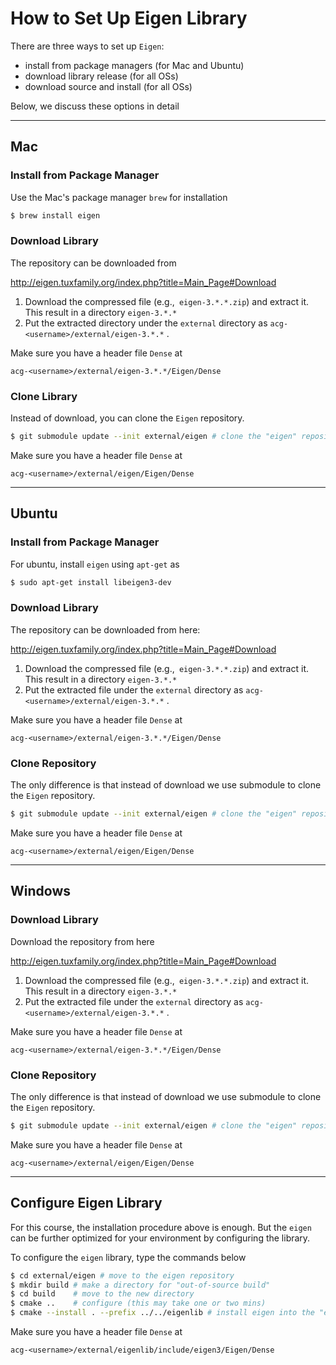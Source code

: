 # How to Set Up Eigen Library

There are three ways to set up `Eigen`:

- install from package managers (for Mac and Ubuntu)
- download library release (for all OSs)
- download source and install (for all OSs)

Below, we discuss these options in detail

----

## Mac 

### Install from Package Manager

Use the Mac's package manager `brew` for installation

```bash
$ brew install eigen
```

### Download Library

The repository can be downloaded from

 http://eigen.tuxfamily.org/index.php?title=Main_Page#Download

1. Download the compressed file (e.g.,` eigen-3.*.*.zip`)  and extract it. This result in a directory `eigen-3.*.*`
2. Put the extracted directory under the `external` directory as `acg-<username>/external/eigen-3.*.*` .

Make sure you have a header file `Dense` at

```
acg-<username>/external/eigen-3.*.*/Eigen/Dense
```

### Clone Library

Instead of download, you can clone the `Eigen` repository. 

```bash
$ git submodule update --init external/eigen # clone the "eigen" repository
```

Make sure you have a header file `Dense` at

```
acg-<username>/external/eigen/Eigen/Dense
```



---
## Ubuntu

### Install from Package Manager

For ubuntu, install `eigen` using `apt-get` as

```bash
$ sudo apt-get install libeigen3-dev
```

### Download Library

The repository can be downloaded from here:

 http://eigen.tuxfamily.org/index.php?title=Main_Page#Download

1. Download the compressed file (e.g.,` eigen-3.*.*.zip`)  and extract it. This result in a directory `eigen-3.*.*`
2. Put the extracted file under the `external` directory as `acg-<username>/external/eigen-3.*.*` .

Make sure you have a header file `Dense` at

```
acg-<username>/external/eigen-3.*.*/Eigen/Dense
```

### Clone Repository

The only difference is that instead of download we use submodule to clone the `Eigen` repository. 

```bash
$ git submodule update --init external/eigen # clone the "eigen" repository (this may take one or two mins)
```

Make sure you have a header file `Dense` at
```
acg-<username>/external/eigen/Eigen/Dense
```


---
## Windows

### Download Library
Download the repository from here

 http://eigen.tuxfamily.org/index.php?title=Main_Page#Download

1. Download the compressed file (e.g.,` eigen-3.*.*.zip`)  and extract it. This result in a directory `eigen-3.*.*`
2. Put the extracted file under the `external` directory as `acg-<username>/external/eigen-3.*.*` .

Make sure you have a header file `Dense` at

```
acg-<username>/external/eigen-3.*.*/Eigen/Dense
```

### Clone Repository

The only difference is that instead of download we use submodule to clone the `Eigen` repository. 

```bash
$ git submodule update --init external/eigen # clone the "eigen" repository (this may take one or two mins)
```

Make sure you have a header file `Dense` at

```
acg-<username>/external/eigen/Eigen/Dense
```

---
## Configure Eigen Library

For this course, the installation procedure above is enough. But the `eigen` can be further optimized for your environment by configuring the library.

To configure the `eigen` library, type the commands below
```bash
$ cd external/eigen # move to the eigen repository
$ mkdir build # make a directory for "out-of-source build"
$ cd build    # move to the new directory
$ cmake ..    # configure (this may take one or two mins)
$ cmake --install . --prefix ../../eigenlib # install eigen into the "eigenlib" folder
```

Make sure you have a header file `Dense` at

```
acg-<username>/external/eigenlib/include/eigen3/Eigen/Dense
```